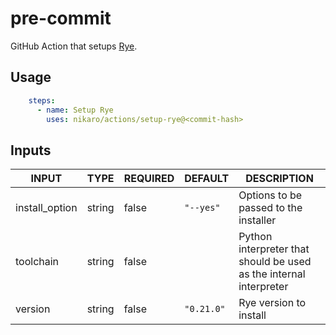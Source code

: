 # pre-commit

GitHub Action that setups [Rye](https://rye-up.com).

## Usage

```yaml
    steps:
      - name: Setup Rye
        uses: nikaro/actions/setup-rye@<commit-hash>
```

## Inputs

<!-- AUTO-DOC-INPUT:START - Do not remove or modify this section -->

|     INPUT      |  TYPE  | REQUIRED |  DEFAULT   |                               DESCRIPTION                               |
|----------------|--------|----------|------------|-------------------------------------------------------------------------|
| install_option | string |  false   | `"--yes"`  |               Options to be passed to the <br>installer                 |
|   toolchain    | string |  false   |            | Python interpreter that should be used <br>as the internal interpreter  |
|    version     | string |  false   | `"0.21.0"` |                         Rye version to install                          |

<!-- AUTO-DOC-INPUT:END -->

